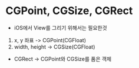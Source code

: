 # CGPoint, CGSize, CGRect

- iOS에서 View를 그리기 위해서는 필요한것 
1. x, y 좌표 -> CGPoint(CGFloat)
2. width, height -> CGSize(CGFloat)

- CGRect -> CGPoint와 CGSize를 품은 객체 
